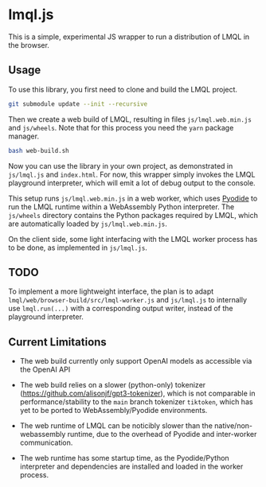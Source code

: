 # lmql.js 

This is a simple, experimental JS wrapper to run a distribution of LMQL in the browser.

## Usage

To use this library, you first need to clone and build the LMQL project.

```bash
git submodule update --init --recursive
```

Then we create a web build of LMQL, resulting in files `js/lmql.web.min.js` and `js/wheels`. Note that for this process you need the `yarn` package manager.

```bash
bash web-build.sh
```

Now you can use the library in your own project, as demonstrated in `js/lmql.js` and `index.html`. For now, this wrapper simply invokes the LMQL playground interpreter, which will emit a lot of debug output to the console. 

This setup runs `js/lmql.web.min.js` in a web worker, which uses [Pyodide](https://pyodide.org/en/stable/) to run the LMQL runtime within a WebAssembly Python interpreter. The `js/wheels` directory contains the Python packages required by LMQL, which are automatically loaded by `js/lmql.web.min.js`.

On the client side, some light interfacing with the LMQL worker process has to be done, as implemented in `js/lmql.js`.

## TODO

To implement a more lightweight interface, the plan is to adapt `lmql/web/browser-build/src/lmql-worker.js` and `js/lmql.js` to internally use `lmql.run(...)` with a corresponding output writer, instead of the playground interpreter.

## Current Limitations

* The web build currently only support OpenAI models as accessible via the OpenAI API

* The web build relies on a slower (python-only) tokenizer (https://github.com/alisonjf/gpt3-tokenizer), which is not comparable in performance/stability to the `main` branch tokenizer `tiktoken`, which has yet to be ported to WebAssembly/Pyodide environments.

* The web runtime of LMQL can be noticibly slower than the native/non-webassembly runtime, due to the overhead of Pyodide and inter-worker communication.

* The web runtime has some startup time, as the Pyodide/Python interpreter and dependencies are installed and loaded in the worker process.